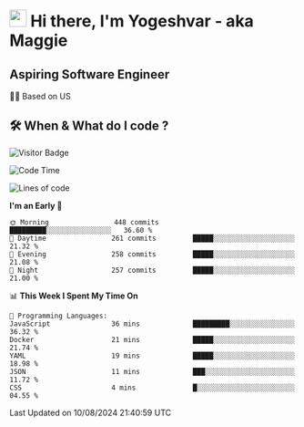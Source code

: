 <h1><img src="https://emojis.slackmojis.com/emojis/images/1531849430/4246/blob-sunglasses.gif?1531849430" width="30"/> Hi there, I'm Yogeshvar - aka Maggie</h1>

## Aspiring Software Engineer
🏂🏻  Based on US 

## 🛠 When & What do I code ?  

![Visitor Badge](https://visitor-badge.feriirawann.repl.co?username=yogeshvar&repo=yogeshvar&label=Visitors&style=plastic&color=%23457BFF&contentType=svg)

<!--START_SECTION:waka-->
![Code Time](http://img.shields.io/badge/Code%20Time-2%2C919%20hrs%2051%20mins-blue)

![Lines of code](https://img.shields.io/badge/From%20Hello%20World%20I%27ve%20Written-4.1%20million%20lines%20of%20code-blue)

**I'm an Early 🐤** 

```text
🌞 Morning                448 commits         █████████░░░░░░░░░░░░░░░░   36.60 % 
🌆 Daytime                261 commits         █████░░░░░░░░░░░░░░░░░░░░   21.32 % 
🌃 Evening                258 commits         █████░░░░░░░░░░░░░░░░░░░░   21.08 % 
🌙 Night                  257 commits         █████░░░░░░░░░░░░░░░░░░░░   21.00 % 
```


📊 **This Week I Spent My Time On** 

```text
💬 Programming Languages: 
JavaScript               36 mins             █████████░░░░░░░░░░░░░░░░   36.32 % 
Docker                   21 mins             █████░░░░░░░░░░░░░░░░░░░░   21.74 % 
YAML                     19 mins             █████░░░░░░░░░░░░░░░░░░░░   18.98 % 
JSON                     11 mins             ███░░░░░░░░░░░░░░░░░░░░░░   11.72 % 
CSS                      4 mins              █░░░░░░░░░░░░░░░░░░░░░░░░   04.55 % 
```


 Last Updated on 10/08/2024 21:40:59 UTC
<!--END_SECTION:waka-->
